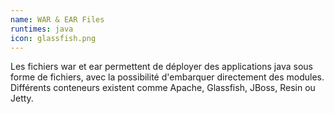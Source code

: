 ```yaml
---
name: WAR & EAR Files
runtimes: java
icon: glassfish.png
---
```


Les fichiers war et ear permettent de déployer des applications java sous forme de fichiers, avec la possibilité d'embarquer directement des modules. Différents conteneurs existent comme Apache, Glassfish, JBoss, Resin ou Jetty.

